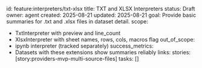 id: feature:interpreters/txt-xlsx
title: TXT and XLSX Interpreters
status: Draft
owner: agent
created: 2025-08-21
updated: 2025-08-21
goal: Provide basic summaries for .txt and .xlsx files in dataset detail.
scope:
  - TxtInterpreter with preview and line_count
  - XlsxInterpreter with sheet names, rows, cols, macros flag
out_of_scope:
  - ipynb interpreter (tracked separately)
success_metrics:
  - Datasets with these extensions show summaries reliably
links:
  stories: [story:providers-mvp-multi-source-files]
  tasks: []
